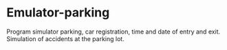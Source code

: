 # Emulator-parking

Program simulator parking, car registration, time and date of entry and exit. Simulation of accidents at the parking lot.
